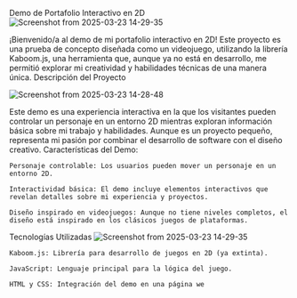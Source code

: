 Demo de Portafolio Interactivo en 2D
![Screenshot from 2025-03-23 14-29-35](https://github.com/user-attachments/assets/a01655f8-1bb1-423e-9bf4-7c8c5da24142)




¡Bienvenido/a al demo de mi portafolio interactivo en 2D! Este proyecto es una prueba de concepto diseñada como un videojuego, utilizando la librería Kaboom.js, una herramienta que, aunque ya no está en desarrollo, me permitió explorar mi creatividad y habilidades técnicas de una manera única.
Descripción del Proyecto

![Screenshot from 2025-03-23 14-28-48](https://github.com/user-attachments/assets/7560e47c-f00c-44d3-a296-ca2dea922b07)



Este demo es una experiencia interactiva en la que los visitantes pueden controlar un personaje en un entorno 2D mientras exploran información básica sobre mi trabajo y habilidades. Aunque es un proyecto pequeño, representa mi pasión por combinar el desarrollo de software con el diseño creativo.
Características del Demo:

    Personaje controlable: Los usuarios pueden mover un personaje en un entorno 2D.

    Interactividad básica: El demo incluye elementos interactivos que revelan detalles sobre mi experiencia y proyectos.

    Diseño inspirado en videojuegos: Aunque no tiene niveles completos, el diseño está inspirado en los clásicos juegos de plataformas.

Tecnologías Utilizadas
![Screenshot from 2025-03-23 14-29-35](https://github.com/user-attachments/assets/e58445e7-054d-444c-9ee0-263ea7ad6934)



    Kaboom.js: Librería para desarrollo de juegos en 2D (ya extinta).

    JavaScript: Lenguaje principal para la lógica del juego.

    HTML y CSS: Integración del demo en una página we

